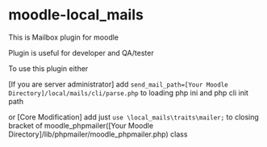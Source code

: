 # moodle-local_mails

This is Mailbox plugin for moodle

Plugin is useful for developer and QA/tester

To use this plugin either

[If you are server administrator]
add `send_mail_path=[Your Moodle Directory]/local/mails/cli/parse.php` to loading php ini and php cli init path

or
[Core Modification] 
add just `use \local_mails\traits\mailer;` to closing bracket of moodle_phpmailer([Your Moodle Directory]/lib/phpmailer/moodle_phpmailer.php) class
